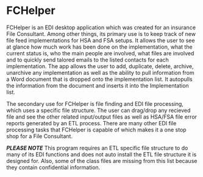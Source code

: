 # FCHelper

FCHelper is an EDI desktop application which was created for an insurance File Consultant. Among other things, its primary use is to keep track of new file feed implementations for HSA and FSA setups. It allows the user to see at glance how much work has been done on the implementation, what the current status is, who the main people are involved, what files are involved and to quickly send talored emails to the listed contacts for each implementation. The app allows the user to add, duplicate, delete, archive, unarchive any implementation as well as the ability to pull information from a Word document that is dropped onto the implementation list. It autopulls the information from the document and inserts it into the Implementation list.

The secondary use for FCHelper is file finding and EDI file processing, which uses a specific file structure. The user can drag/drop any recieved file and see the other related input/output files as well as HSA/FSA file error reports generated by an ETL process. There are many other EDI file processing tasks that FCHelper is capable of which makes it a one stop shop for a File Consultant.

***PLEASE NOTE*** 
This program requires an ETL specific file structure to do many of its EDI functions and does not auto install the ETL file structure it is designed for. Also, some of the class files are missing from this list because they contain confidential information. 

